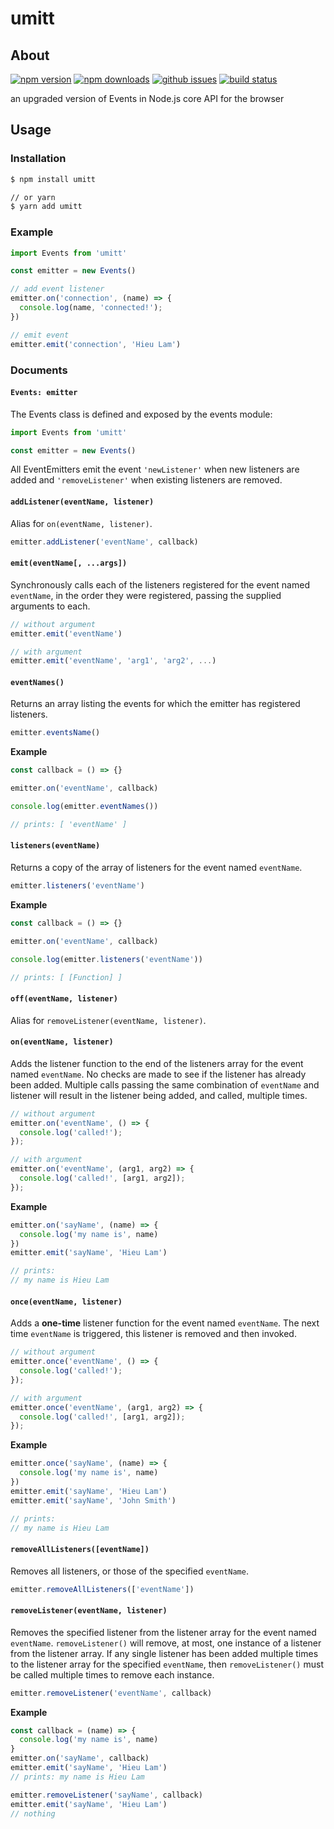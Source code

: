 # umitt

## About

[![npm version][npm-version-image]][npm-url]
[![npm downloads][npm-downloads-image]][npm-url]
[![github issues][github-issues-image]][github-issues-url]
[![build status][travis-image]][travis-url]

an upgraded version of Events in Node.js core API for the browser

[npm-url]: https://npmjs.org/package/umitt
[npm-version-image]: https://badge.fury.io/js/umitt.svg
[npm-downloads-image]: https://img.shields.io/npm/dm/umitt.svg
[github-issues-image]: https://img.shields.io/github/issues/lamhieu-vk/umitt.svg
[github-issues-url]: https://github.com/lamhieu-vk/umitt/issues
[travis-image]: https://travis-ci.com/lamhieu-vk/umitt.svg?branch=master
[travis-url]: https://travis-ci.com/lamhieu-vk/umitt

## Usage

### Installation

```bash
$ npm install umitt

// or yarn
$ yarn add umitt
```

### Example

```js
import Events from 'umitt'

const emitter = new Events()

// add event listener
emitter.on('connection', (name) => {
  console.log(name, 'connected!');
})

// emit event
emitter.emit('connection', 'Hieu Lam')
```

### Documents

#### `Events: emitter`

The Events class is defined and exposed by the events module:
```js
import Events from 'umitt'

const emitter = new Events()
```

All EventEmitters emit the event `'newListener'` when new listeners are added and `'removeListener'` when existing listeners are removed.

#### `addListener(eventName, listener)`

Alias for `on(eventName, listener)`.

```js
emitter.addListener('eventName', callback)
```

#### `emit(eventName[, ...args])`

Synchronously calls each of the listeners registered for the event named `eventName`, in the order they were registered, passing the supplied arguments to each.

```js
// without argument
emitter.emit('eventName')

// with argument
emitter.emit('eventName', 'arg1', 'arg2', ...)
```

#### `eventNames()`

Returns an array listing the events for which the emitter has registered listeners.

```js
emitter.eventsName()
```

**Example**
```js
const callback = () => {}

emitter.on('eventName', callback)

console.log(emitter.eventNames())

// prints: [ 'eventName' ]
```

#### `listeners(eventName)`

Returns a copy of the array of listeners for the event named `eventName`.

```js
emitter.listeners('eventName')
```

**Example**
```js
const callback = () => {}

emitter.on('eventName', callback)

console.log(emitter.listeners('eventName'))

// prints: [ [Function] ]
```

#### `off(eventName, listener)`

Alias for `removeListener(eventName, listener)`.

#### `on(eventName, listener)`

Adds the listener function to the end of the listeners array for the event named `eventName`. No checks are made to see if the listener has already been added. Multiple calls passing the same combination of `eventName` and listener will result in the listener being added, and called, multiple times.

```js
// without argument
emitter.on('eventName', () => {
  console.log('called!');
});

// with argument
emitter.on('eventName', (arg1, arg2) => {
  console.log('called!', [arg1, arg2]);
});
```

**Example**
```js
emitter.on('sayName', (name) => {
  console.log('my name is', name)
})
emitter.emit('sayName', 'Hieu Lam')

// prints:
// my name is Hieu Lam
```

#### `once(eventName, listener)`

Adds a **one-time** listener function for the event named `eventName`. The next time `eventName` is triggered, this listener is removed and then invoked.
```js
// without argument
emitter.once('eventName', () => {
  console.log('called!');
});

// with argument
emitter.once('eventName', (arg1, arg2) => {
  console.log('called!', [arg1, arg2]);
});
```

**Example**
```js
emitter.once('sayName', (name) => {
  console.log('my name is', name)
})
emitter.emit('sayName', 'Hieu Lam')
emitter.emit('sayName', 'John Smith')

// prints:
// my name is Hieu Lam
```

#### `removeAllListeners([eventName])`

Removes all listeners, or those of the specified `eventName`.

```js
emitter.removeAllListeners(['eventName'])
```

#### `removeListener(eventName, listener)`

Removes the specified listener from the listener array for the event named `eventName`.
`removeListener()` will remove, at most, one instance of a listener from the listener array. If any single listener has been added multiple times to the listener array for the specified `eventName`, then `removeListener()` must be called multiple times to remove each instance.

```js
emitter.removeListener('eventName', callback)
```

**Example**
```js
const callback = (name) => {
  console.log('my name is', name)
}
emitter.on('sayName', callback)
emitter.emit('sayName', 'Hieu Lam')
// prints: my name is Hieu Lam

emitter.removeListener('sayName', callback)
emitter.emit('sayName', 'Hieu Lam')
// nothing
```
